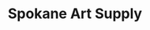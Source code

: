 ---
title: Spokane Art Supply
address: 1303 N Monroe St
city: Spokane
state: Washington
country: United States
phone: 509-327-6622
website: spokaneartsupply.com
weburl: http://www.spokaneartsupply.com
ecommerce: true
type: stores
---